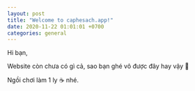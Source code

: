 ```yaml
---
layout: post
title: "Welcome to caphesach.app!"
date: 2020-11-22 01:01:01 +0700
categories: general
---
```


Hi bạn,

Website còn chưa có gì cả, sao bạn ghé vô được đây hay vậy 🤔

Ngồi chơi làm 1 ly ☕️ nhé.
